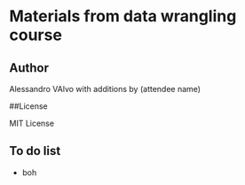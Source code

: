 # Materials from data wrangling course

## Author

Alessandro VAlvo with additions by (attendee name)


##License

MIT License

## To do list

- boh


